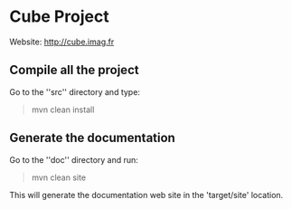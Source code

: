 Cube Project
============

Website: http://cube.imag.fr

Compile all the project
-----------------------

Go to the ''src'' directory and type:

> mvn clean install

Generate the documentation
----------------------------

Go to the ''doc'' directory and run:

> mvn clean site

This will generate the documentation web site in the 'target/site' location.
